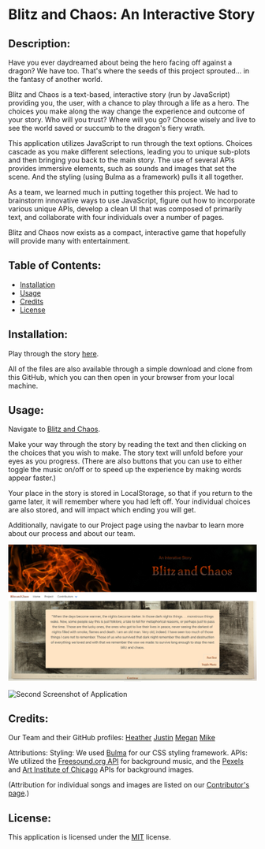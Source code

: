 # Blitz and Chaos: An Interactive Story

## Description:

Have you ever daydreamed about being the hero facing off against a dragon? We have too. That's where the seeds of this project sprouted... in the fantasy of another world. 

Blitz and Chaos is a text-based, interactive story (run by JavaScript) providing you, the user, with a chance to play through a life as a hero. The choices you make along the way change the experience and outcome of your story. Who will you trust? Where will you go? Choose wisely and live to see the world saved or succumb to the dragon's fiery wrath. 

This application utilizes JavaScript to run through the text options. Choices cascade as you make different selections, leading you to unique sub-plots and then bringing you back to the main story. The use of several APIs provides immersive elements, such as sounds and images that set the scene. And the styling (using Bulma as a framework) pulls it all together. 

As a team, we learned much in putting together this project. We had to brainstorm innovative ways to use JavaScript, figure out how to incorporate various unique APIs, develop a clean UI that was composed of primarily text, and collaborate with four individuals over a number of pages. 

Blitz and Chaos now exists as a compact, interactive game that hopefully will provide many with entertainment. 

## Table of Contents:

- [Installation](#installation)
- [Usage](#usage)
- [Credits](#credits)
- [License](#license)

## Installation:

Play through the story [here](https://justinean.github.io/BlitzandChaos/). 

All of the files are also available through a simple download and clone from this GitHub, which you can then open in your browser from your local machine. 

## Usage:

Navigate to [Blitz and Chaos](https://justinean.github.io/BlitzandChaos/). 

Make your way through the story by reading the text and then clicking on the choices that you wish to make. The story text will unfold before your eyes as you progress. (There are also buttons that you can use to either toggle the music on/off or to speed up the experience by making words appear faster.)

Your place in the story is stored in LocalStorage, so that if you return to the game later, it will remember where you had left off. Your individual choices are also stored, and will impact which ending you will get. 

Additionally, navigate to our Project page using the navbar to learn more about our process and about our team. 

![First Screenshot of Application](assets/images/Beginning.png)

![Second Screenshot of Application](assets/images/Mountain.png)

## Credits:

Our Team and their GitHub profiles: 
[Heather](https://github.com/HeatMarie)
[Justin](https://github.com/Justinean)
[Megan](https://github.com/msteblu)
[Mike](https://github.com/mgsteinmetz)

Attributions:
Styling: We used [Bulma](https://bulma.io/) for our CSS styling framework.
APIs: We utilized the [Freesound.org API](https://freesound.org/docs/api/authentication.html) for background music, and the [Pexels](https://www.pexels.com/api/) and [Art Institute of Chicago](https://api.artic.edu/docs/) APIs for background images.


(Attribution for individual songs and images are listed on our [Contributor's page](https://justinean.github.io/BlitzandChaos/contributorsPage.html).) 


## License:

This application is licensed under the [MIT](https://github.com/microsoft/vscode/blob/main/LICENSE.txt) license. 

